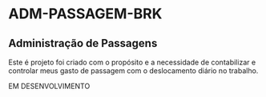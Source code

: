 # ADM-PASSAGEM-BRK

<h2> Administração de Passagens</h2>

<p>Este é projeto foi criado com o propósito e a necessidade de contabilizar e controlar meus gasto de passagem com o deslocamento diário no trabalho.</p>

<p>EM DESENVOLVIMENTO</p>